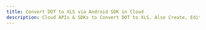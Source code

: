 ---title: Convert DOT to XLS via Android SDK in Clouddescription: Cloud APIs & SDKs to Convert DOT to XLS. Also Create, Edit & Render Microsoft Word & OpenOffice documents in the Cloud.---